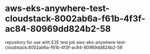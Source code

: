 # aws-eks-anywhere-test-cloudstack-8002ab6a-f61b-4f3f-ac84-80969dd824b2-58
repository for use with E2E test job aws-eks-anywhere-test-cloudstack:8002ab6a-f61b-4f3f-ac84-80969dd824b2-58
